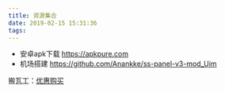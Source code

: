 ```yaml
---
title: 资源集合
date: 2019-02-15 15:31:36
tags:
---
```


* 安卓apk下载 https://apkpure.com
* 机场搭建 https://github.com/Anankke/ss-panel-v3-mod_Uim

搬瓦工：[优惠购买](https://bandwagonhost.com/aff.php?aff=43766)